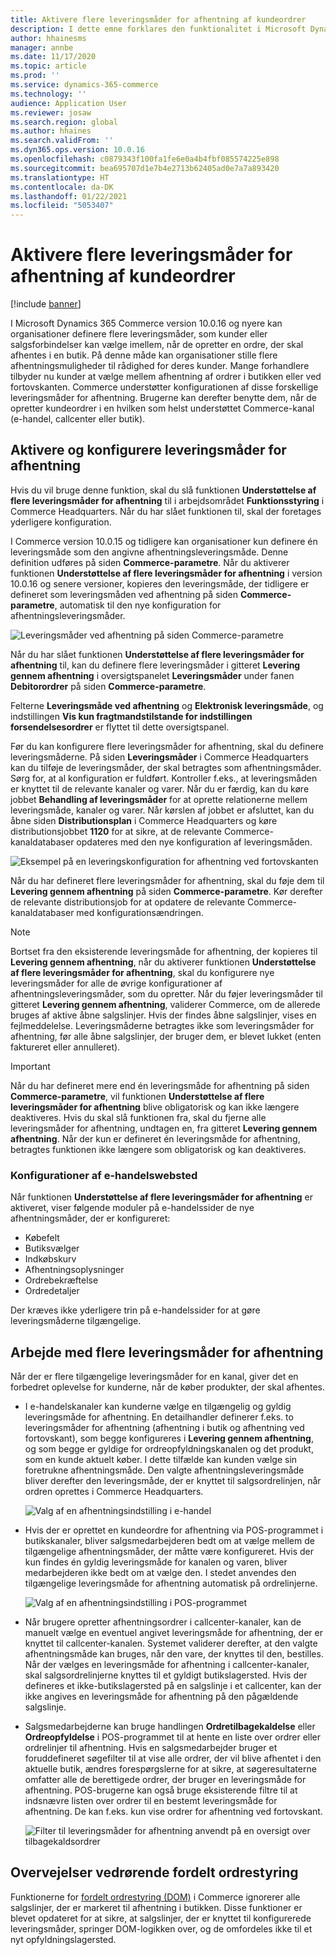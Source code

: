 ```yaml
---
title: Aktivere flere leveringsmåder for afhentning af kundeordrer
description: I dette emne forklares den funktionalitet i Microsoft Dynamics 365 Commerce, der giver dig mulighed for at oprette kundeordrer til afhentning i en butik.
author: hhainesms
manager: annbe
ms.date: 11/17/2020
ms.topic: article
ms.prod: ''
ms.service: dynamics-365-commerce
ms.technology: ''
audience: Application User
ms.reviewer: josaw
ms.search.region: global
ms.author: hhaines
ms.search.validFrom: ''
ms.dyn365.ops.version: 10.0.16
ms.openlocfilehash: c0879343f100fa1fe6e0a4b4fbf085574225e898
ms.sourcegitcommit: bea695707d1e7b4e2713b62405ad0e7a7a893420
ms.translationtype: HT
ms.contentlocale: da-DK
ms.lasthandoff: 01/22/2021
ms.locfileid: "5053407"
---
```

# <a name="enable-multiple-pickup-delivery-modes-for-customer-orders"></a>Aktivere flere leveringsmåder for afhentning af kundeordrer

[!include [banner](includes/banner.md)]


I Microsoft Dynamics 365 Commerce version 10.0.16 og nyere kan organisationer definere flere leveringsmåder, som kunder eller salgsforbindelser kan vælge imellem, når de opretter en ordre, der skal afhentes i en butik. På denne måde kan organisationer stille flere afhentningsmuligheder til rådighed for deres kunder. Mange forhandlere tilbyder nu kunder at vælge mellem afhentning af ordrer i butikken eller ved fortovskanten. Commerce understøtter konfigurationen af disse forskellige leveringsmåder for afhentning. Brugerne kan derefter benytte dem, når de opretter kundeordrer i en hvilken som helst understøttet Commerce-kanal (e-handel, callcenter eller butik).

## <a name="enable-and-configure-pickup-delivery-modes"></a>Aktivere og konfigurere leveringsmåder for afhentning

Hvis du vil bruge denne funktion, skal du slå funktionen **Understøttelse af flere leveringsmåder for afhentning** til i arbejdsområdet **Funktionsstyring** i Commerce Headquarters. Når du har slået funktionen til, skal der foretages yderligere konfiguration.

I Commerce version 10.0.15 og tidligere kan organisationer kun definere én leveringsmåde som den angivne afhentningsleveringsmåde. Denne definition udføres på siden **Commerce-parametre**. Når du aktiverer funktionen **Understøttelse af flere leveringsmåder for afhentning** i version 10.0.16 og senere versioner, kopieres den leveringsmåde, der tidligere er defineret som leveringsmåden ved afhentning på siden **Commerce-parametre**, automatisk til den nye konfiguration for afhentningsleveringsmåder.

![Leveringsmåder ved afhentning på siden Commerce-parametre](media/multiplepickupparameter.png)

Når du har slået funktionen **Understøttelse af flere leveringsmåder for afhentning** til, kan du definere flere leveringsmåder i gitteret **Levering gennem afhentning** i oversigtspanelet **Leveringsmåder** under fanen **Debitorordrer** på siden **Commerce-parametre**.

Felterne **Leveringsmåde ved afhentning** og **Elektronisk leveringsmåde**, og indstillingen **Vis kun fragtmandstilstande for indstillingen forsendelsesordrer** er flyttet til dette oversigtspanel.

Før du kan konfigurere flere leveringsmåder for afhentning, skal du definere leveringsmåderne. På siden **Leveringsmåder** i Commerce Headquarters kan du tilføje de leveringsmåder, der skal betragtes som afhentningsmåder. Sørg for, at al konfiguration er fuldført. Kontroller f.eks., at leveringsmåden er knyttet til de relevante kanaler og varer. Når du er færdig, kan du køre jobbet **Behandling af leveringsmåder** for at oprette relationerne mellem leveringsmåde, kanaler og varer. Når kørslen af jobbet er afsluttet, kan du åbne siden **Distributionsplan** i Commerce Headquarters og køre distributionsjobbet **1120** for at sikre, at de relevante Commerce-kanaldatabaser opdateres med den nye konfiguration af leveringsmåden.

![Eksempel på en leveringskonfiguration for afhentning ved fortovskanten](media/pickupmodes.png)

Når du har defineret flere leveringsmåder for afhentning, skal du føje dem til **Levering gennem afhentning** på siden **Commerce-parametre**. Kør derefter de relevante distributionsjob for at opdatere de relevante Commerce-kanaldatabaser med konfigurationsændringen.

> [!NOTE]
> Bortset fra den eksisterende leveringsmåde for afhentning, der kopieres til **Levering gennem afhentning**, når du aktiverer funktionen **Understøttelse af flere leveringsmåder for afhentning**, skal du konfigurere nye leveringsmåder for alle de øvrige konfigurationer af afhentningsleveringsmåder, som du opretter. Når du føjer leveringsmåder til gitteret **Levering gennem afhentning**, validerer Commerce, om de allerede bruges af aktive åbne salgslinjer. Hvis der findes åbne salgslinjer, vises en fejlmeddelelse. Leveringsmåderne betragtes ikke som leveringsmåder for afhentning, før alle åbne salgslinjer, der bruger dem, er blevet lukket (enten faktureret eller annulleret).

> [!IMPORTANT]
> Når du har defineret mere end én leveringsmåde for afhentning på siden **Commerce-parametre**, vil funktionen **Understøttelse af flere leveringsmåder for afhentning** blive obligatorisk og kan ikke længere deaktiveres. Hvis du skal slå funktionen fra, skal du fjerne alle leveringsmåder for afhentning, undtagen en, fra gitteret **Levering gennem afhentning**. Når der kun er defineret én leveringsmåde for afhentning, betragtes funktionen ikke længere som obligatorisk og kan deaktiveres.

### <a name="e-commerce-site-configurations"></a>Konfigurationer af e-handelswebsted

Når funktionen **Understøttelse af flere leveringsmåder for afhentning** er aktiveret, viser følgende moduler på e-handelssider de nye afhentningsmåder, der er konfigureret:

- Købefelt
- Butiksvælger
- Indkøbskurv
- Afhentningsoplysninger
- Ordrebekræftelse
- Ordredetaljer

Der kræves ikke yderligere trin på e-handelssider for at gøre leveringsmåderne tilgængelige.

## <a name="work-with-multiple-pickup-delivery-modes"></a>Arbejde med flere leveringsmåder for afhentning

Når der er flere tilgængelige leveringsmåder for en kanal, giver det en forbedret oplevelse for kunderne, når de køber produkter, der skal afhentes. 

- I e-handelskanaler kan kunderne vælge en tilgængelig og gyldig leveringsmåde for afhentning. En detailhandler definerer f.eks. to leveringsmåder for afhentning (afhentning i butik og afhentning ved fortovskant), som begge konfigureres i **Levering gennem afhentning**, og som begge er gyldige for ordreopfyldningskanalen og det produkt, som en kunde aktuelt køber. I dette tilfælde kan kunden vælge sin foretrukne afhentningsmåde. Den valgte afhentningsleveringsmåde bliver derefter den leveringsmåde, der er knyttet til salgsordrelinjen, når ordren oprettes i Commerce Headquarters.

    ![Valg af en afhentningsindstilling i e-handel](media/pickupecommerce.png)

- Hvis der er oprettet en kundeordre for afhentning via POS-programmet i butikskanaler, bliver salgsmedarbejderen bedt om at vælge mellem de tilgængelige afhentningsmåder, der måtte være konfigureret. Hvis der kun findes én gyldig leveringsmåde for kanalen og varen, bliver medarbejderen ikke bedt om at vælge den. I stedet anvendes den tilgængelige leveringsmåde for afhentning automatisk på ordrelinjerne.

    ![Valg af en afhentningsindstilling i POS-programmet](media/pickuppos.png)

- Når brugere opretter afhentningsordrer i callcenter-kanaler, kan de manuelt vælge en eventuel angivet leveringsmåde for afhentning, der er knyttet til callcenter-kanalen. Systemet validerer derefter, at den valgte afhentningsmåde kan bruges, når den vare, der knyttes til den, bestilles. Når der vælges en leveringsmåde for afhentning i callcenter-kanaler, skal salgsordrelinjerne knyttes til et gyldigt butikslagersted. Hvis der defineres et ikke-butikslagersted på en salgslinje i et callcenter, kan der ikke angives en leveringsmåde for afhentning på den pågældende salgslinje.
- Salgsmedarbejderne kan bruge handlingen **Ordretilbagekaldelse** eller **Ordreopfyldelse** i POS-programmet til at hente en liste over ordrer eller ordrelinjer til afhentning. Hvis en salgsmedarbejder bruger et foruddefineret søgefilter til at vise alle ordrer, der vil blive afhentet i den aktuelle butik, ændres forespørgslerne for at sikre, at søgeresultaterne omfatter alle de berettigede ordrer, der bruger en leveringsmåde for afhentning. POS-brugerne kan også bruge eksisterende filtre til at indsnævre listen over ordrer til en bestemt leveringsmåde for afhentning. De kan f.eks. kun vise ordrer for afhentning ved fortovskant.

    ![Filter til leveringsmåder for afhentning anvendt på en oversigt over tilbagekaldsordrer](media/pickuprecallorder.png)

## <a name="considerations-for-distributed-order-management"></a>Overvejelser vedrørende fordelt ordrestyring

Funktionerne for [fordelt ordrestyring (DOM)](https://docs.microsoft.com/dynamics365/commerce/dom) i Commerce ignorerer alle salgslinjer, der er markeret til afhentning i butikken. Disse funktioner er blevet opdateret for at sikre, at salgslinjer, der er knyttet til konfigurerede leveringsmåder, springer DOM-logikken over, og de omfordeles ikke til et nyt opfyldningslagersted.
